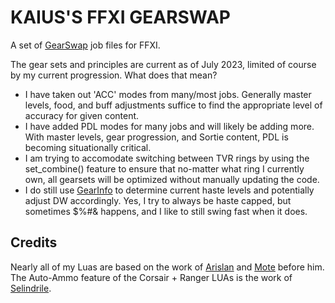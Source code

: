# KAIUS'S FFXI GEARSWAP

A set of [GearSwap](https://docs.windower.net/addons/gearswap/) job files for FFXI.

The gear sets and principles are current as of July 2023, limited of course by my current progression. What does that mean?

- I have taken out 'ACC' modes from many/most jobs. Generally master levels, food, and buff adjustments suffice to find the appropriate level of accuracy for given content.
- I have added PDL modes for many jobs and will likely be adding more. With master levels, gear progression, and Sortie content, PDL is becoming situationally critical.
- I am trying to accomodate switching between TVR rings by using the set_combine() feature to ensure that no-matter what ring I currently own, all gearsets will be optimized without manually updating the code.
- I do still use [GearInfo](https://github.com/sebyg666/GearInfo) to determine current haste levels and potentially adjust DW accordingly. Yes, I try to always be haste capped, but sometimes $%#& happens, and I like to still swing fast when it does.


## Credits

Nearly all of my Luas are based on the work of [Arislan](https://github.com/ArislanShiva/luas) and [Mote](https://github.com/Kinematics/Mote-libs/tree/master) before him.
The Auto-Ammo feature of the Corsair + Ranger LUAs is the work of [Selindrile](https://github.com/mattwells/Selindrile-GearSwap).
